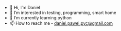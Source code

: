- 👋 Hi, I’m Daniel
- 👀 I’m interested in testing, programming, smart home
- 🌱 I’m currently learning python
- 📫 How to reach me - daniel.pawel.pyc@gmail.com


